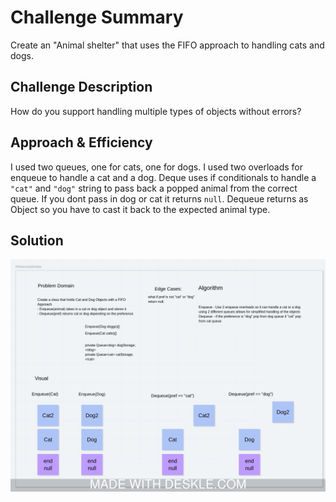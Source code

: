 # Challenge Summary
<!-- Short summary or background information -->
Create an "Animal shelter" that uses the FIFO approach to handling cats and dogs.

## Challenge Description
<!-- Description of the challenge -->
How do you support handling multiple types of objects without errors?

## Approach & Efficiency
<!-- What approach did you take? Why? What is the Big O space/time for this approach? -->
I used two queues, one for cats, one for dogs. I used two overloads for enqueue to handle a cat and a dog. Deque uses if conditionals to handle a `"cat"` and `"dog"` string to pass back a popped animal from the correct queue. If you dont pass in dog or cat it returns `null`. Dequeue returns as Object so you have to cast it back to the expected animal type.

## Solution
<!-- Embedded whiteboard image -->
![WhiteBoard](../assets/Week12.jpeg)
